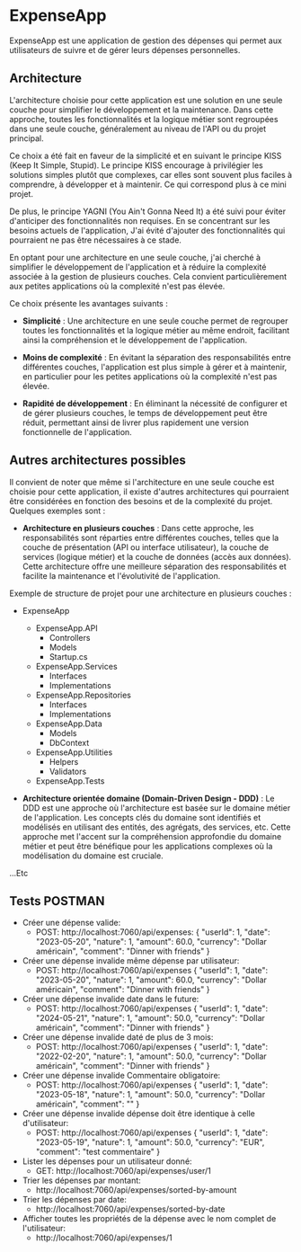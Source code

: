 # ExpenseApp

ExpenseApp est une application de gestion des dépenses qui permet aux utilisateurs de suivre et de gérer leurs dépenses personnelles.

## Architecture

L'architecture choisie pour cette application est une solution en une seule couche pour simplifier le développement et la maintenance. Dans cette approche, toutes les fonctionnalités et la logique métier sont regroupées dans une seule couche, généralement au niveau de l'API ou du projet principal.

Ce choix a été fait en faveur de la simplicité et en suivant le principe KISS (Keep It Simple, Stupid). Le principe KISS encourage à privilégier les solutions simples plutôt que complexes, car elles sont souvent plus faciles à comprendre, à développer et à maintenir. Ce qui correspond plus à ce mini projet.

De plus, le principe YAGNI (You Ain't Gonna Need It) a été suivi pour éviter d'anticiper des fonctionnalités non requises. En se concentrant sur les besoins actuels de l'application, J'ai évité d'ajouter des fonctionnalités qui pourraient ne pas être nécessaires à ce stade.

En optant pour une architecture en une seule couche, j'ai cherché à simplifier le développement de l'application et à réduire la complexité associée à la gestion de plusieurs couches. Cela convient particulièrement aux petites applications où la complexité n'est pas élevée.

Ce choix présente les avantages suivants :

- **Simplicité** : Une architecture en une seule couche permet de regrouper toutes les fonctionnalités et la logique métier au même endroit, facilitant ainsi la compréhension et le développement de l'application.

- **Moins de complexité** : En évitant la séparation des responsabilités entre différentes couches, l'application est plus simple à gérer et à maintenir, en particulier pour les petites applications où la complexité n'est pas élevée.

- **Rapidité de développement** : En éliminant la nécessité de configurer et de gérer plusieurs couches, le temps de développement peut être réduit, permettant ainsi de livrer plus rapidement une version fonctionnelle de l'application.

## Autres architectures possibles

Il convient de noter que même si l'architecture en une seule couche est choisie pour cette application, il existe d'autres architectures qui pourraient être considérées en fonction des besoins et de la complexité du projet. Quelques exemples sont :

- **Architecture en plusieurs couches** : Dans cette approche, les responsabilités sont réparties entre différentes couches, telles que la couche de présentation (API ou interface utilisateur), la couche de services (logique métier) et la couche de données (accès aux données). Cette architecture offre une meilleure séparation des responsabilités et facilite la maintenance et l'évolutivité de l'application.

Exemple de structure de projet pour une architecture en plusieurs couches :

- ExpenseApp

  - ExpenseApp.API
    - Controllers
    - Models
    - Startup.cs
  - ExpenseApp.Services
    - Interfaces
    - Implementations
  - ExpenseApp.Repositories
    - Interfaces
    - Implementations
  - ExpenseApp.Data
    - Models
    - DbContext
  - ExpenseApp.Utilities
    - Helpers
    - Validators
  - ExpenseApp.Tests

- **Architecture orientée domaine (Domain-Driven Design - DDD)** : Le DDD est une approche où l'architecture est basée sur le domaine métier de l'application. Les concepts clés du domaine sont identifiés et modélisés en utilisant des entités, des agrégats, des services, etc. Cette approche met l'accent sur la compréhension approfondie du domaine métier et peut être bénéfique pour les applications complexes où la modélisation du domaine est cruciale.

...Etc

## Tests POSTMAN

- Créer une dépense valide:
  - POST: http://localhost:7060/api/expenses:
    {
    "userId": 1,
    "date": "2023-05-20",
    "nature": 1,
    "amount": 60.0,
    "currency": "Dollar américain",
    "comment": "Dinner with friends"
    }
- Créer une dépense invalide même dépense par utilisateur:
  - POST: http://localhost:7060/api/expenses
    {
    "userId": 1,
    "date": "2023-05-20",
    "nature": 1,
    "amount": 60.0,
    "currency": "Dollar américain",
    "comment": "Dinner with friends"
    }
- Créer une dépense invalide date dans le future:
  - POST: http://localhost:7060/api/expenses
    {
    "userId": 1,
    "date": "2024-05-21",
    "nature": 1,
    "amount": 50.0,
    "currency": "Dollar américain",
    "comment": "Dinner with friends"
    }
- Créer une dépense invalide daté de plus de 3 mois:
  - POST: http://localhost:7060/api/expenses
    {
    "userId": 1,
    "date": "2022-02-20",
    "nature": 1,
    "amount": 50.0,
    "currency": "Dollar américain",
    "comment": "Dinner with friends"
    }
- Créer une dépense invalide Commentaire obligatoire:
  - POST: http://localhost:7060/api/expenses
    {
    "userId": 1,
    "date": "2023-05-18",
    "nature": 1,
    "amount": 50.0,
    "currency": "Dollar américain",
    "comment": ""
    }
- Créer une dépense invalide dépense doit être identique à celle d'utilisateur:
  - POST: http://localhost:7060/api/expenses
    {
    "userId": 1,
    "date": "2023-05-19",
    "nature": 1,
    "amount": 50.0,
    "currency": "EUR",
    "comment": "test commentaire"
    }
- Lister les dépenses pour un utilisateur donné:
  - GET: http://localhost:7060/api/expenses/user/1
- Trier les dépenses par montant:
  - http://localhost:7060/api/expenses/sorted-by-amount
- Trier les dépenses par date:
  - http://localhost:7060/api/expenses/sorted-by-date
- Afficher toutes les propriétés de la dépense avec le nom complet de l'utilisateur:
  - http://localhost:7060/api/expenses/1
